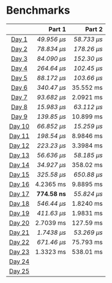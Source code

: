 # Benchmarks

|                                                | Part 1        | Part 2        |
|:----------------------------------------------:| -------------:| -------------:|
| [Day 1](https://adventofcode.com/2024/day/1)   |  _49.956 µs_  |  _58.733 µs_  |
| [Day 2](https://adventofcode.com/2024/day/2)   |  _78.834 µs_  |  _178.26 µs_  |
| [Day 3](https://adventofcode.com/2024/day/3)   |  _84.090 µs_  |  _152.30 µs_  |
| [Day 4](https://adventofcode.com/2024/day/4)   |  _264.64 µs_  |  _102.45 µs_  |
| [Day 5](https://adventofcode.com/2024/day/5)   |  _88.172 µs_  |  _103.66 µs_  |
| [Day 6](https://adventofcode.com/2024/day/6)   |  _340.47 µs_  |   35.552 ms   |
| [Day 7](https://adventofcode.com/2024/day/7)   |  _93.682 µs_  |   2.0921 ms   |
| [Day 8](https://adventofcode.com/2024/day/8)   |  _15.983 µs_  |  _63.112 µs_  |
| [Day 9](https://adventofcode.com/2024/day/9)   |  _139.85 µs_  |   10.899 ms   |
| [Day 10](https://adventofcode.com/2024/day/10) |  _66.852 µs_  |  _15.259 µs_  |
| [Day 11](https://adventofcode.com/2024/day/11) |  _198.54 µs_  |   8.9846 ms   |
| [Day 12](https://adventofcode.com/2024/day/12) |  _223.23 µs_  |   3.3984 ms   |
| [Day 13](https://adventofcode.com/2024/day/13) |  _56.636 µs_  |  _58.185 µs_  |
| [Day 14](https://adventofcode.com/2024/day/14) |  _34.927 µs_  |   358.02 ms   |
| [Day 15](https://adventofcode.com/2024/day/15) |  _325.58 µs_  |  _650.88 µs_  |
| [Day 16](https://adventofcode.com/2024/day/16) |   4.2365 ms   |   9.8895 ms   |
| [Day 17](https://adventofcode.com/2024/day/17) | **774.58 ns** |  _55.824 µs_  |
| [Day 18](https://adventofcode.com/2024/day/18) |  _546.44 µs_  |   1.8240 ms   |
| [Day 19](https://adventofcode.com/2024/day/19) |  _411.63 µs_  |   1.9831 ms   |
| [Day 20](https://adventofcode.com/2024/day/20) |   2.7039 ms   |   127.59 ms   |
| [Day 21](https://adventofcode.com/2024/day/21) |  _1.7438 µs_  |  _53.269 µs_  |
| [Day 22](https://adventofcode.com/2024/day/22) |  _671.46 µs_  |   75.793 ms   |
| [Day 23](https://adventofcode.com/2024/day/23) |   1.3323 ms   |   538.01 ms   |
| [Day 24](https://adventofcode.com/2024/day/24) |               |               |
| [Day 25](https://adventofcode.com/2024/day/25) |               |               |
